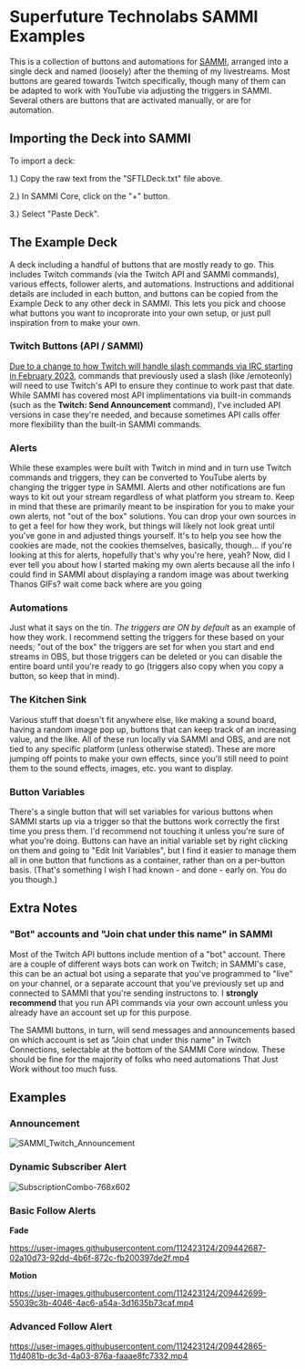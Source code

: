 # Superfuture Technolabs SAMMI Examples
This is a collection of buttons and automations for [SAMMI](https://github.com/SAMMISolutions/SAMMI-Official/releases), arranged into a single deck and named (loosely) after the theming of my livestreams. Most buttons are geared towards Twitch specifically, though many of them can be adapted to work with YouTube via adjusting the triggers in SAMMI. Several others are buttons that are activated manually, or are for automation.

## Importing the Deck into SAMMI
To import a deck:

1.) Copy the raw text from the "SFTLDeck.txt" file above.

2.) In SAMMI Core, click on the "+" button.

3.) Select "Paste Deck".

## The Example Deck
A deck including a handful of buttons that are mostly ready to go. This includes Twitch commands (via the Twitch API and SAMMI commands), various effects, follower alerts, and automations. Instructions and additional details are included in each button, and buttons can be copied from the Example Deck to any other deck in SAMMI. This lets you pick and choose what buttons you want to incoprorate into your own setup, or just pull inspiration from to make your own.

### Twitch Buttons (API / SAMMI)
[Due to a change to how Twitch will handle slash commands via IRC starting in February 2023](https://discuss.dev.twitch.tv/t/deprecation-of-chat-commands-through-irc/40486), commands that previously used a slash (like /emoteonly) will need to use Twitch's API to ensure they continue to work past that date. While SAMMI has covered most API implimentations via built-in commands (such as the **Twitch: Send Announcement** command), I've included API versions in case they're needed, and because sometimes API calls offer more flexibility than the built-in SAMMI commands.

### Alerts
While these examples were built with Twitch in mind and in turn use Twitch commands and triggers, they can be converted to YouTube alerts by changing the trigger type in SAMMI. Alerts and other notifications are fun ways to kit out your stream regardless of what platform you stream to. Keep in mind that these are primarily meant to be inspiration for you to make your own alerts, not "out of the box" solutions. You can drop your own sources in to get a feel for how they work, but things will likely not look great until you've gone in and adjusted things yourself. It's to help you see how the cookies are made, not the cookies themselves, basically, though... if you're looking at this for alerts, hopefully that's why you're here, yeah?
Now, did I ever tell you about how I started making my own alerts because all the info I could find in SAMMI about displaying a random image was about twerking Thanos GIFs? wait come back where are you going

### Automations
Just what it says on the tin. *The triggers are ON by default* as an example of how they work.
I recommend setting the triggers for these based on your needs; "out of the box" the triggers are set for when you start and end streams in OBS, but those triggers can be deleted or you can disable the entire board until you're ready to go (triggers also copy when you copy a button, so keep that in mind).

### The Kitchen Sink
Various stuff that doesn't fit anywhere else, like making a sound board, having a random image pop up, buttons that can keep track of an increasing value, and the like. All of these run locally via SAMMI and OBS, and are not tied to any specific platform (unless otherwise stated). These are more jumping off points to make your own effects, since you'll still need to point them to the sound effects, images, etc. you want to display.

### Button Variables
There's a single button that will set variables for various buttons when SAMMI starts up via a trigger so that the buttons work correctly the first time you press them. I'd recommend not touching it unless you're sure of what you're doing.
Buttons can have an initial variable set by right clicking on them and going to "Edit Init Variables", but I find it easier to manage them all in one button that functions as a container, rather than on a per-button basis. (That's something I wish I had known - and done - early on. You do you though.)

## Extra Notes
### "Bot" accounts and "Join chat under this name" in SAMMI
Most of the Twitch API buttons include mention of a "bot" account. There are a couple of different ways bots can work on Twitch; in SAMMI's case, this can be an actual bot using a separate that you've programmed to "live" on your channel, or a separate account that you've previously set up and connected to SAMMI that you're sending instructons to. I **strongly recommend** that you run API commands via your own account unless you already have an account set up for this purpose.

The SAMMI buttons, in turn, will send messages and announcements based on which account is set as "Join chat under this name" in Twitch Connections, selectable at the bottom of the SAMMI Core window. These should be fine for the majority of folks who need automations That Just Work without too much fuss.

## Examples
### Announcement
![SAMMI_Twitch_Announcement](https://user-images.githubusercontent.com/112423124/209442719-0e3ae688-194f-48e4-af90-03e32fc7ba51.png)

### Dynamic Subscriber Alert
![SubscriptionCombo-768x602](https://user-images.githubusercontent.com/112423124/209442757-f0a9e03a-7ec1-4225-bd4f-13d4dfb7226d.png)


### Basic Follow Alerts
**Fade**

https://user-images.githubusercontent.com/112423124/209442687-02a10d73-92dd-4b6f-872c-fb200397de2f.mp4

**Motion**

https://user-images.githubusercontent.com/112423124/209442699-55039c3b-4046-4ac6-a54a-3d1635b73caf.mp4

### Advanced Follow Alert

https://user-images.githubusercontent.com/112423124/209442865-11d4081b-dc3d-4a03-876a-faaae8fc7332.mp4

